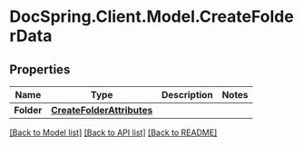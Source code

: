 # DocSpring.Client.Model.CreateFolderData

## Properties

Name | Type | Description | Notes
------------ | ------------- | ------------- | -------------
**Folder** | [**CreateFolderAttributes**](CreateFolderAttributes.md) |  | 

[[Back to Model list]](../README.md#documentation-for-models) [[Back to API list]](../README.md#documentation-for-api-endpoints) [[Back to README]](../README.md)

